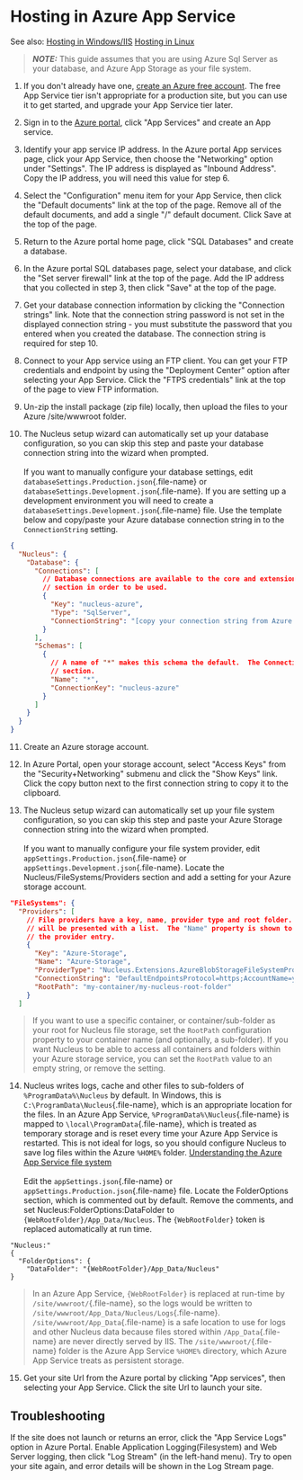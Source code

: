 # Hosting in Azure App Service 
See also: 
[Hosting in Windows/IIS](/manage/hosting/windows/) 
[Hosting in Linux](/manage/hosting/linux/) 

> **_NOTE:_**   This guide assumes that you are using Azure Sql Server as your database, and Azure App Storage as your file system.  

1.  If you don't already have one, [create an Azure free account](https://azure.microsoft.com/en-au/free). The free App Service tier isn't 
appropriate for a production site, but you can use it to get started, and upgrade your App Service tier later.

2.  Sign in to the [Azure portal](https://portal.azure.com/), click "App Services" and create an App service.

3.  Identify your app service IP address.  In the Azure portal App services page, click your App Service, then choose the 
"Networking" option under "Settings".  The IP address is displayed as "Inbound Address".  Copy the IP address, you will need this 
value for step 6.

4.  Select the "Configuration" menu item for your App Service, then click the "Default documents" link at the top of the 
page.  Remove all of the default documents, and add a single "/" default document.  Click Save at the top of the page.

5.  Return to the Azure portal home page, click "SQL Databases" and create a database.

6.  In the Azure portal SQL databases page, select your database, and click the "Set server firewall" link at the top of the 
page.  Add the IP address that you collected in step 3, then click "Save" at the top of the page.

7.  Get your database connection information by clicking the "Connection strings" link.  Note that the connection string 
password is not set in the displayed connection string - you must substitute the password that you entered when you created the
database.  The connection string is required for step 10.

8.  Connect to your App service using an FTP client.  You can get your FTP credentials and endpoint by using the 
"Deployment Center" option after selecting your App Service.  Click the "FTPS credentials" link at the top of the page to view 
FTP information.

9.  Un-zip the install package (zip file) locally, then upload the files to your Azure /site/wwwroot folder.

10.  The Nucleus setup wizard can automatically set up your database configuration, so you can skip this step and paste your database connection string 
into the wizard when prompted.  
\
If you want to manually configure your database settings, edit `databaseSettings.Production.json`{.file-name} 
or `databaseSettings.Development.json`{.file-name}.  If you are setting up a development environment you will need to create a 
`databaseSettings.Development.json`{.file-name} file.  Use the template below and copy/paste your Azure database connection string in to 
the `ConnectionString` setting. 
```json
{
  "Nucleus": {
    "Database": {
      "Connections": [
        // Database connections are available to the core and extensions, but must be configured in the Schemas 
        // section in order to be used.
        {
          "Key": "nucleus-azure",
          "Type": "SqlServer",
          "ConnectionString": "[copy your connection string from Azure Portal]"
        }
      ],
      "Schemas": [
        {
          // A name of "*" makes this schema the default.  The ConnectionKey value must match a Key from the Connections
          // section.
          "Name": "*",
          "ConnectionKey": "nucleus-azure"
        }
      ]
    }
  }
}
```

11.  Create an Azure storage account.

12.  In Azure Portal, open your storage account, select "Access Keys" from the "Security+Networking" submenu and click the "Show Keys"
link.  Click the copy button next to the first connection string to copy it to the clipboard.

13.  The Nucleus setup wizard can automatically set up your file system configuration, so you can skip this step and paste your Azure Storage 
connection string into the wizard when prompted.  
\
If you want to manually configure your file system provider, edit `appSettings.Production.json`{.file-name} or `appSettings.Development.json`{.file-name}. 
Locate the Nucleus/FileSystems/Providers section and add a setting for your Azure storage account.  
```json
"FileSystems": {
  "Providers": [
    // File providers have a key, name, provider type and root folder.  You can specify multiple file providers, and the user
    // will be presented with a list.  The "Name" property is shown to the user.  Each entry has a key which uniquely identifies 
    // the provider entry.
    {
      "Key": "Azure-Storage",
      "Name": "Azure-Storage",
      "ProviderType": "Nucleus.Extensions.AzureBlobStorageFileSystemProvider.FileSystemProvider,Nucleus.Extensions.AzureBlobStorageFileSystemProvider",
      "ConnectionString": "DefaultEndpointsProtocol=https;AccountName=your-account-name;AccountKey=your-account-key;EndpointSuffix=core.windows.net",
      "RootPath": "my-container/my-nucleus-root-folder"
    }
  ]
```

> If you want to use a specific container, or container/sub-folder as your root for Nucleus file storage, set the `RootPath` configuration 
property to your container name (and optionally, a sub-folder).  If you want Nucleus to be able to access all containers and 
folders within your Azure storage service, you can set the `RootPath` value to an empty string, or remove the setting. 

14.  Nucleus writes logs, cache and other files to sub-folders of `%ProgramData%\Nucleus` by default.  In Windows, this 
is `C:\ProgramData\Nucleus`{.file-name}, which is an appropriate location for the files.  In an Azure App Service, 
`%ProgramData%\Nucleus`{.file-name} is mapped to `\local\ProgramData`{.file-name}, which is treated as temporary storage 
and is reset every time your Azure App Service is restarted.  This is not ideal for logs, so you should configure Nucleus 
to save log files within the Azure `%HOME%` folder.  [Understanding the Azure App Service file system](https://github.com/projectkudu/kudu/wiki/Understanding-the-Azure-App-Service-file-system)  
\
Edit the `appSettings.json`{.file-name} or `appSettings.Production.json`{.file-name} file.  Locate the FolderOptions section, 
which is commented out by default.  Remove the comments, and set Nucleus:FolderOptions:DataFolder to 
`{WebRootFolder}/App_Data/Nucleus`.  The `{WebRootFolder}` token is replaced automatically at run time.  

```
"Nucleus:" 
{
  "FolderOptions": {
    "DataFolder": "{WebRootFolder}/App_Data/Nucleus"
}
```  
> In an Azure App Service, `{WebRootFolder}` is replaced at run-time by `/site/wwwroot/`{.file-name}, so the logs would be written to 
`/site/wwwroot/App_Data/Nucleus/Logs`{.file-name}.  `/site/wwwroot/App_Data`{.file-name} is a safe location to use for logs and 
other Nucleus data because files stored within `/App_Data`{.file-name} are never directly served by IIS.  The 
`/site/wwwroot/`{.file-name} folder is the Azure App Service `%HOME%` directory, which Azure App Service treats as persistent 
storage.  

15.  Get your site Url from the Azure portal by clicking "App services", then selecting your App Service.  Click the site Url to 
launch your site.

## Troubleshooting
If the site does not launch or returns an error, click the "App Service Logs" option in Azure Portal.  Enable 
Application Logging(Filesystem) and Web Server logging, then click "Log Stream" (in the left-hand menu).  Try to open your site
again, and error details will be shown in the Log Stream page.
